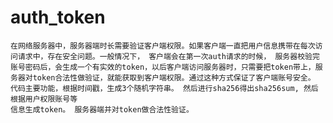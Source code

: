 # auth_token
    在网络服务器中，服务器端时长需要验证客户端权限。如果客户端一直把用户信息携带在每次访问请求中，存在安全问题。一般情况下， 客户端会在第一次auth请求的时候， 服务器校验完账号密码后，会生成一个有实效的token，以后客户端访问服务器时，只需要把token带上，服务器对token合法性做验证，就能获取到客户端权限。通过这种方式保证了客户端账号安全。
	代码主要功能，根据时间戳，生成3个随机字符串。 然后进行sha256得出sha256sum, 然后根据用户权限账号等
	信息生成token。 服务器端并对token做合法性验证。
